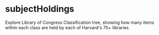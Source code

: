 subjectHoldings
===============

Explore Library of Congress Classification tree, showing how many items within each class are held by each of Harvard's 70+ libraries

